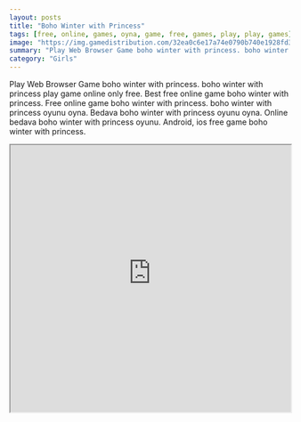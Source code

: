 ```yaml
---
layout: posts
title: "Boho Winter with Princess"
tags: [free, online, games, oyna, game, free, games, play, play, games]
image: "https://img.gamedistribution.com/32ea0c6e17a74e0790b740e1928fd3f0.jpg"
summary: "Play Web Browser Game boho winter with princess. boho winter with princess play game online only free. Best free online game boho winter with princess. Free online game boho winter with princess. boho winter with princess oyunu oyna. Bedava boho winter with princess oyunu oyna. Online bedava boho winter with princess oyunu. Android, ios free game boho winter with princess."
category: "Girls"
---
```


Play Web Browser Game boho winter with princess. boho winter with princess play game online only free. Best free online game boho winter with princess. Free online game boho winter with princess. boho winter with princess oyunu oyna. Bedava boho winter with princess oyunu oyna. Online bedava boho winter with princess oyunu. Android, ios free game boho winter with princess.

<iframe width="100%" height="480px;" src="https://html5.gamedistribution.com/32ea0c6e17a74e0790b740e1928fd3f0/"></iframe>